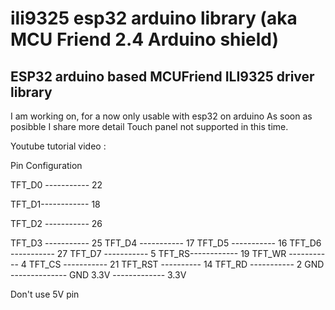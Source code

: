 # ili9325 esp32 arduino library (aka MCU Friend 2.4 Arduino shield)

## ESP32 arduino based MCUFriend ILI9325 driver library

I am working on, for a now only usable with esp32 on arduino
As soon as posibble I share more detail
Touch panel not supported in this time.

Youtube tutorial video : 

Pin Configuration

TFT_D0 ----------- 22
 
TFT_D1------------ 18
 
TFT_D2 ----------- 26
 
TFT_D3 ----------- 25
TFT_D4 ----------- 17
TFT_D5 ----------- 16
TFT_D6 ----------- 27
TFT_D7 ----------- 5
TFT_RS------------ 19
TFT_WR ----------- 4
TFT_CS ----------- 21
TFT_RST ---------- 14
TFT_RD ----------- 2
GND -------------- GND
3.3V ------------- 3.3V

Don't use 5V pin
